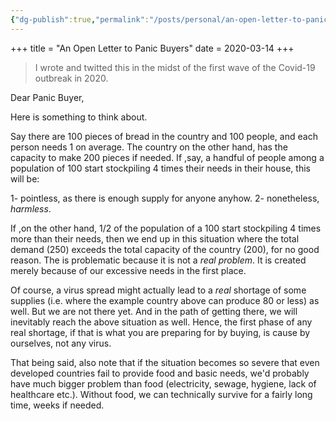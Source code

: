 ```yaml
---
{"dg-publish":true,"permalink":"/posts/personal/an-open-letter-to-panic-buyers/"}
---
```



+++
title = "An Open Letter to Panic Buyers"
date = 2020-03-14
+++

> I wrote and twitted this in the midst of the first wave of the Covid-19 outbreak in 2020.

Dear Panic Buyer,

Here is something to think about.

Say there are 100 pieces of bread in the country and 100 people, and each person needs 1 on average.
The country on the other hand, has the capacity to make 200 pieces if needed. If ,say, a handful of
people among a population of 100 start stockpiling 4 times their needs in their house, this will be:

1- pointless, as there is enough supply for anyone anyhow. 2- nonetheless, _harmless_.

If ,on the other hand, 1/2 of the population of a 100 start stockpiling 4 times more than their
needs, then we end up in this situation where the total demand (250) exceeds the total capacity of
the country (200), for no good reason. The is problematic because it is not a *real problem*. It is
created merely because of our excessive needs in the first place.

Of course, a virus spread might actually lead to a *real* shortage of some supplies (i.e. where the
example country above can produce 80 or less) as well. But we are not there yet. And in the path of
getting there, we will inevitably reach the above situation as well. Hence, the first phase of any
real shortage, if that is what you are preparing for by buying, is cause by ourselves, not any
virus.

That being said, also note that if the situation becomes so severe that even developed countries
fail to provide food and basic needs, we'd probably have much bigger problem than food (electricity,
sewage, hygiene, lack of healthcare etc.). Without food, we can technically survive for a fairly
long time, weeks if needed.
